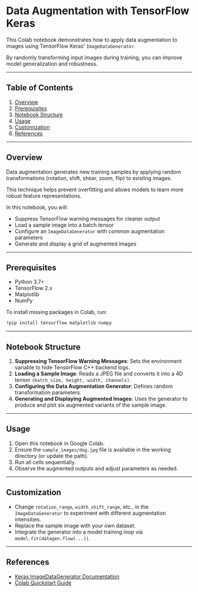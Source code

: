 # Data Augmentation with TensorFlow Keras

This Colab notebook demonstrates how to apply data augmentation to images using TensorFlow Keras' `ImageDataGenerator`. 

By randomly transforming input images during training, you can improve model generalization and robustness.

---

## Table of Contents
1. [Overview](#overview)
2. [Prerequisites](#prerequisites)
3. [Notebook Structure](#notebook-structure)
4. [Usage](#usage)
5. [Customization](#customization)
6. [References](#references)

---

## Overview
Data augmentation generates new training samples by applying random transformations (rotation, shift, shear, zoom, flip) to existing images. 

This technique helps prevent overfitting and allows models to learn more robust feature representations.

In this notebook, you will:
- Suppress TensorFlow warning messages for cleaner output
- Load a sample image into a batch tensor
- Configure an `ImageDataGenerator` with common augmentation parameters
- Generate and display a grid of augmented images

---

## Prerequisites
- Python 3.7+
- TensorFlow 2.x
- Matplotlib
- NumPy

To install missing packages in Colab, run:
```bash
!pip install tensorflow matplotlib numpy
```

---

## Notebook Structure

1. **Suppressing TensorFlow Warning Messages**: Sets the environment variable to hide TensorFlow C++ backend logs.
2. **Loading a Sample Image**: Reads a JPEG file and converts it into a 4D tensor `(batch_size, height, width, channels)`.
3. **Configuring the Data Augmentation Generator**: Defines random transformation parameters.
4. **Generating and Displaying Augmented Images**: Uses the generator to produce and plot six augmented variants of the sample image.

---

## Usage
1. Open this notebook in Google Colab.
2. Ensure the `sample_images/dog.jpg` file is available in the working directory (or update the path).
3. Run all cells sequentially.
4. Observe the augmented outputs and adjust parameters as needed.

---

## Customization
- Change `rotation_range`, `width_shift_range`, etc., in the `ImageDataGenerator` to experiment with different augmentation intensities.
- Replace the sample image with your own dataset.
- Integrate the generator into a model training loop via `model.fit(datagen.flow(...))`.

---

## References
- [Keras ImageDataGenerator Documentation](https://www.tensorflow.org/api_docs/python/tf/keras/preprocessing/image/ImageDataGenerator)
- [Colab Quickstart Guide](https://colab.research.google.com/notebooks/intro.ipynb)

